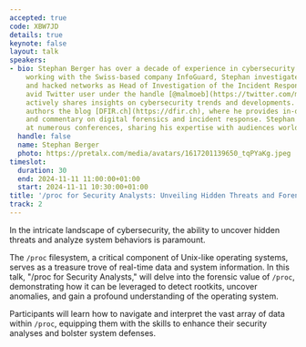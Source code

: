 ```yaml
---
accepted: true
code: XBW7JD
details: true
keynote: false
layout: talk
speakers:
- bio: Stephan Berger has over a decade of experience in cybersecurity. Currently
    working with the Swiss-based company InfoGuard, Stephan investigates breaches
    and hacked networks as Head of Investigation of the Incident Response team. An
    avid Twitter user under the handle [@malmoeb](https://twitter.com/malmoeb), he
    actively shares insights on cybersecurity trends and developments. Stephan also
    authors the blog [DFIR.ch](https://dfir.ch), where he provides in-depth analysis
    and commentary on digital forensics and incident response. Stephan has spoken
    at numerous conferences, sharing his expertise with audiences worldwide.
  handle: false
  name: Stephan Berger
  photo: https://pretalx.com/media/avatars/1617201139650_tqPYaKg.jpeg
timeslot:
  duration: 30
  end: 2024-11-11 11:00:00+01:00
  start: 2024-11-11 10:30:00+01:00
title: '/proc for Security Analysts: Unveiling Hidden Threats and Forensic Treasures'
track: 2
---
```


In the intricate landscape of cybersecurity, the ability to uncover hidden threats and analyze system behaviors is paramount.


The `/proc` filesystem, a critical component of Unix-like operating systems, serves as a treasure trove of real-time data and system information.
In this talk, "/proc for Security Analysts," will delve into the forensic value of `/proc`, demonstrating how it can be leveraged to detect rootkits, uncover anomalies, and gain a profound understanding of the operating system.


Participants will learn how to navigate and interpret the vast array of data within `/proc`, equipping them with the skills to enhance their security analyses and bolster system defenses.